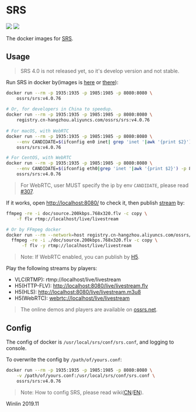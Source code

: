 # SRS

![](http://ossrs.net:8000/gif/v1/sls.gif?site=github.com&path=/docker/v4)
[![](https://cloud.githubusercontent.com/assets/2777660/22814959/c51cbe72-ef92-11e6-81cc-32b657b285d5.png)](https://github.com/ossrs/srs/wiki/v1_CN_Contact#wechat)

The docker images for [SRS](https://github.com/ossrs/srs).

<a name="srs4"></a>
<a name="usage"></a>
## Usage

> SRS 4.0 is not released yet, so it's develop version and not stable.

Run SRS in docker by(images is [here](https://hub.docker.com/r/ossrs/srs/tags) or [there](https://cr.console.aliyun.com/repository/cn-hangzhou/ossrs/srs/images)):

```bash
docker run --rm -p 1935:1935 -p 1985:1985 -p 8080:8080 \
    ossrs/srs:v4.0.76
    
# Or, for developers in China to speedup.
docker run --rm -p 1935:1935 -p 1985:1985 -p 8080:8080 \
    registry.cn-hangzhou.aliyuncs.com/ossrs/srs:v4.0.76
    
# For macOS, with WebRTC
docker run --rm -p 1935:1935 -p 1985:1985 -p 8080:8080 \
    --env CANDIDATE=$(ifconfig en0 inet| grep 'inet '|awk '{print $2}') -p 8000:8000/udp \
    ossrs/srs:v4.0.76

# For CentOS, with WebRTC
docker run --rm -p 1935:1935 -p 1985:1985 -p 8080:8080 \
    --env CANDIDATE=$(ifconfig eth0|grep 'inet '|awk '{print $2}') -p 8000:8000/udp \
    ossrs/srs:v4.0.76
```

> For WebRTC, user MUST specify the ip by env `CANDIDATE`, please read [#307](https://github.com/ossrs/srs/issues/307).

If it works, open [http://localhost:8080/](http://localhost:8080/) to check it, then publish
[stream](https://github.com/ossrs/srs/blob/3.0release/trunk/doc/source.200kbps.768x320.flv) by:

```bash
ffmpeg -re -i doc/source.200kbps.768x320.flv -c copy \
    -f flv rtmp://localhost/live/livestream

# Or by FFmpeg docker
docker run --rm --network=host registry.cn-hangzhou.aliyuncs.com/ossrs/srs:encoder \
  ffmpeg -re -i ./doc/source.200kbps.768x320.flv -c copy \
      -f flv -y rtmp://localhost/live/livestream
```

> Note: If WebRTC enabled, you can publish by [H5](http://localhost:8080/players/rtc_publisher.html?autostart=true).

Play the following streams by players:

* VLC(RTMP): rtmp://localhost/live/livestream
* H5(HTTP-FLV): [http://localhost:8080/live/livestream.flv](http://localhost:8080/players/srs_player.html?autostart=true&stream=livestream.flv&port=8080&schema=http)
* H5(HLS): [http://localhost:8080/live/livestream.m3u8](http://localhost:8080/players/srs_player.html?autostart=true&stream=livestream.m3u8&port=8080&schema=http)
* H5(WebRTC): [webrtc://localhost/live/livestream](http://localhost:8080/players/rtc_player.html?autostart=true)

> The online demos and players are available on [ossrs.net](https://ossrs.net).

## Config

The config of docker is `/usr/local/srs/conf/srs.conf`, and logging to console.

To overwrite the config by `/path/of/yours.conf`:

```bash
docker run --rm -p 1935:1935 -p 1985:1985 -p 8080:8080 \
    -v /path/of/yours.conf:/usr/local/srs/conf/srs.conf \
    ossrs/srs:v4.0.76
```

> Note: How to config SRS, please read wiki([CN](https://github.com/ossrs/srs/wiki/v4_CN_Home)/[EN](https://github.com/ossrs/srs/wiki/v4_EN_Home)).

Winlin 2019.11
